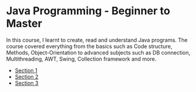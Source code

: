 # Java Programming - Beginner to Master
In this course, I learnt to create, read and understand Java programs. The course covered everything from the basics such as Code structure, Methods, Object-Orientation to advanced subjects such as DB connection, Multithreading, AWT, Swing, Collection framework and more.

* <a href="/home/marcosvgalupo/Downloads/java-course/src/main/java/complete/udemy/course/section1">Section 1</a>
* <a href="/home/marcosvgalupo/Downloads/java-course/src/main/java/complete/udemy/course/section2">Section 2</a>
* <a href="/home/marcosvgalupo/Downloads/java-course/src/main/java/complete/udemy/course/section3">Section 3</a>